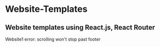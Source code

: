 # Website-Templates
Website templates using React.js, React Router 
---
Website1 error: scrolling won't stop past footer
